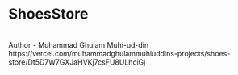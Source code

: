 # ShoesStore
<br/>
Author - Muhammad Ghulam Muhi-ud-din
<br/>
https://vercel.com/muhammadghulammuhiuddins-projects/shoes-store/Dt5D7W7GXJaHVKj7csFU8ULhciGj
